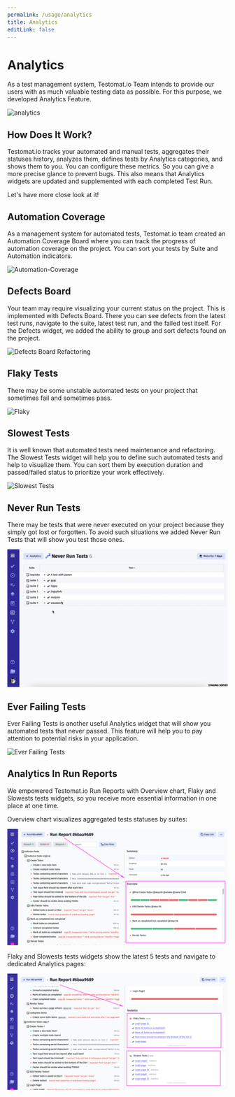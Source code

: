 ```yaml
---
permalink: /usage/analytics
title: Analytics
editLink: false
---
```


# Analytics

As a test management system, Testomat.io Team intends to provide our users with as much valuable testing data as possible. For this purpose, we developed Analytics Feature. 

<img width="987" alt="analytics " src="https://user-images.githubusercontent.com/77803888/147567785-657a9051-f2e6-4deb-b9ad-d53aa5fdabec.png">

## How Does It Work?

Testomat.io tracks your automated and manual tests, aggregates their statuses history, analyzes them, defines tests by Analytics categories, and shows them to you. You can configure these metrics. So you can give a more precise glance to prevent bugs. This also means that Analytics widgets are updated and supplemented with each completed Test Run.

Let's have more close look at it!

## Automation Coverage 

As a management system for automated tests, Testomat.io team created an Automation Coverage Board where you can track the progress of automation coverage on the project. You can sort your tests by Suite and Automation indicators.

![Automation-Coverage](images/147570053-cb2bf5d9-e98c-4778-9df2-74ed88b96c49.gif)

## Defects Board 

Your team may require visualizing your current status on the project. This is implemented with Defects Board. There you can see defects from the latest test runs, navigate to the suite, latest test run, and the failed test itself. For the Defects widget, we added the ability to group and sort defects found on the project.

![Defects Board Refactoring](images/147571296-182b119a-7e4f-4c27-9a20-0cd0760b7e3b.gif)

## Flaky Tests

There may be some unstable automated tests on your project that sometimes fail and sometimes pass. 

![Flaky](images/Flaky.gif)

## Slowest Tests 

It is well known that automated tests need maintenance and refactoring. The Slowest Tests widget will help you to define such automated tests and help to visualize them. You can sort them by execution duration and passed/failed status to prioritize your work effectively.

![Slowest Tests](images/147572823-b5a3917f-55f3-4fc6-88bf-a69b1ec9bfca.gif)


## Never Run Tests

There may be tests that were never executed on your project because they simply got lost or forgotten. To avoid such situations we added Never Run Tests that will show you test those ones.

![Never-Run-Tests](images/Never-Run-Tests.gif)

## Ever Failing Tests

Ever Failing Tests is another useful Analytics widget that will show you automated tests that never passed. This feature will help you to pay attention to potential risks in your application.

![Ever Failing Tests](images/147574334-3a076e17-9a8e-437b-8a8c-9d1833a29c28.gif)

## Analytics In Run Reports

We empowered Testomat.io Run Reports with Overview chart, Flaky and Slowests tests widgets, so you receive more essential information in one place at one time.

Overview chart visualizes aggregated tests statuses by suites:

![image](images/147571210-e1277094-b480-4b3a-ad5b-b79248203c9e.png)

Flaky and Slowests tests widgets show the latest 5 tests and navigate to dedicated Analytics pages: 

![image](images/147570746-6d5a24be-689a-4209-b246-24aaf8afeda0.png)




 
